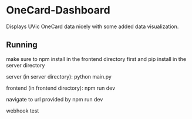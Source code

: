 # OneCard-Dashboard
Displays UVic OneCard data nicely with some added data visualization.

## Running
make sure to npm install in the frontend directory first and pip install in the server directory

server (in server directory): python main.py

frontend (in frontend directory): npm run dev

navigate to url provided by npm run dev

webhook test